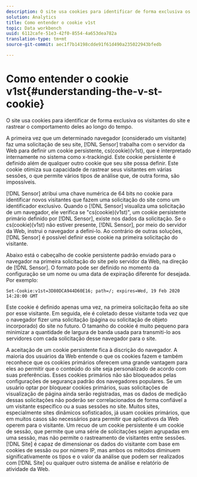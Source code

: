 ```yaml
---
description: O site usa cookies para identificar de forma exclusiva os visitantes do site e rastrear o comportamento deles ao longo do tempo.
solution: Analytics
title: Como entender o cookie v1st
topic: Data workbench
uuid: 6112cafe-51e3-42f0-8554-4a653dea782a
translation-type: tm+mt
source-git-commit: aec1f7b14198cdde91f61d490a235022943bfedb

---
```



# Como entender o cookie v1st{#understanding-the-v-st-cookie}

O site usa cookies para identificar de forma exclusiva os visitantes do site e rastrear o comportamento deles ao longo do tempo.

A primeira vez que um determinado navegador (considerado um visitante) faz uma solicitação de seu site, [!DNL Sensor] trabalha com o servidor da Web para definir um cookie persistente, cs(cookie)(v1st), que é interpretado internamente no sistema como x-trackingid. Este cookie persistente é definido além de qualquer outro cookie que seu site possa definir. Este cookie otimiza sua capacidade de rastrear seus visitantes em várias sessões, o que permite vários tipos de análise que, de outra forma, são impossíveis.

[!DNL Sensor] atribui uma chave numérica de 64 bits no cookie para identificar novos visitantes que fazem uma solicitação do site como um identificador exclusivo. Quando o [!DNL Sensor] visualiza uma solicitação de um navegador, ele verifica se &quot;cs(cookie)(v1st)&quot;, um cookie persistente primário definido por [!DNL Sensor], existe nos dados da solicitação. Se o cs(cookie)(v1st) não estiver presente, [!DNL Sensor], por meio do servidor da Web, instrui o navegador a defini-lo. Ao contrário de outras soluções, [!DNL Sensor] é possível definir esse cookie na primeira solicitação do visitante.

Abaixo está o cabeçalho de cookie persistente padrão enviado para o navegador na primeira solicitação do site pelo servidor da Web, na direção de [!DNL Sensor]. O formato pode ser definido no momento da configuração se um nome ou uma data de expiração diferente for desejada. Por exemplo:

```
Set-Cookie:v1st=3D80DCA944D60E16; path=/; expires=Wed, 19 Feb 2020 14:28:00 GMT
```

Este cookie é definido apenas uma vez, na primeira solicitação feita ao site por esse visitante. Em seguida, ele é coletado desse visitante toda vez que o navegador fizer uma solicitação (página ou solicitação de objeto incorporado) do site no futuro. O tamanho do cookie é muito pequeno para minimizar a quantidade de largura de banda usada para transmiti-lo aos servidores com cada solicitação desse navegador para o site.

A aceitação de um cookie persistente fica à discrição do navegador. A maioria dos usuários da Web entende o que os cookies fazem e também reconhece que os cookies primários oferecem uma grande vantagem para eles ao permitir que o conteúdo do site seja personalizado de acordo com suas preferências. Esses cookies primários não são bloqueados pelas configurações de segurança padrão dos navegadores populares. Se um usuário optar por bloquear cookies primários, suas solicitações de visualização de página ainda serão registradas, mas os dados de medição dessas solicitações não poderão ser correlacionados de forma confiável a um visitante específico ou a suas sessões no site. Muitos sites, especialmente sites dinâmicos sofisticados, já usam cookies primários, que em muitos casos são necessários para permitir que aplicativos da Web operem para o visitante. Um recuo de um cookie persistente é um cookie de sessão, que permite que uma série de solicitações sejam agrupadas em uma sessão, mas não permite o rastreamento de visitantes entre sessões. [!DNL Site] é capaz de dimensionar os dados do visitante com base em cookies de sessão ou por número IP, mas ambos os métodos diminuem significativamente os tipos e o valor da análise que podem ser realizados com [!DNL Site] ou qualquer outro sistema de análise e relatório de atividade da Web.
